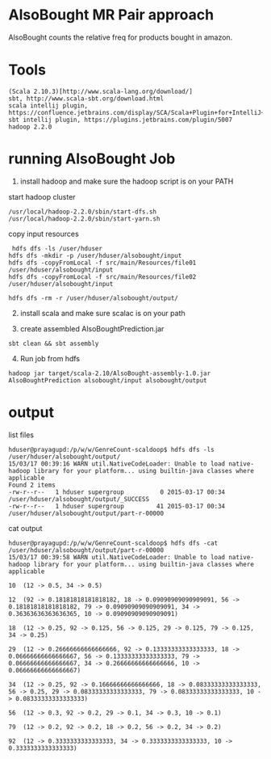 AlsoBought MR Pair approach
============================

AlsoBought counts the relative freq for products bought in amazon.


Tools
=========

```
(Scala 2.10.3)[http://www.scala-lang.org/download/]
sbt, http://www.scala-sbt.org/download.html
scala intellij plugin, https://confluence.jetbrains.com/display/SCA/Scala+Plugin+for+IntelliJ+IDEA
sbt intellij plugin, https://plugins.jetbrains.com/plugin/5007
hadoop 2.2.0
```

running AlsoBought Job
=================================

1. install hadoop and make sure the hadoop script is on your PATH


start hadoop cluster

```
/usr/local/hadoop-2.2.0/sbin/start-dfs.sh
/usr/local/hadoop-2.2.0/sbin/start-yarn.sh
```

copy input resources

```
 hdfs dfs -ls /user/hduser
hdfs dfs -mkdir -p /user/hduser/alsobought/input
hdfs dfs -copyFromLocal -f src/main/Resources/file01 /user/hduser/alsobought/input
hdfs dfs -copyFromLocal -f src/main/Resources/file02 /user/hduser/alsobought/input

hdfs dfs -rm -r /user/hduser/alsobought/output/
```

2. install scala and make sure scalac is on your path

3. create assembled AlsoBoughtPrediction.jar

```
sbt clean && sbt assembly
```

4. Run job from hdfs

```
hadoop jar target/scala-2.10/AlsoBought-assembly-1.0.jar AlsoBoughtPrediction alsobought/input alsobought/output
```

output
==================

list files

```
hduser@prayagupd:/p/w/w/GenreCount-scaldoop$ hdfs dfs -ls /user/hduser/alsobought/output/
15/03/17 00:39:16 WARN util.NativeCodeLoader: Unable to load native-hadoop library for your platform... using builtin-java classes where applicable
Found 2 items
-rw-r--r--   1 hduser supergroup          0 2015-03-17 00:34 /user/hduser/alsobought/output/_SUCCESS
-rw-r--r--   1 hduser supergroup         41 2015-03-17 00:34 /user/hduser/alsobought/output/part-r-00000

```

cat output

 ```
 hduser@prayagupd:/p/w/w/GenreCount-scaldoop$ hdfs dfs -cat /user/hduser/alsobought/output/part-r-00000
 15/03/17 00:39:58 WARN util.NativeCodeLoader: Unable to load native-hadoop library for your platform... using builtin-java classes where applicable

 10  (12 -> 0.5, 34 -> 0.5)

12  (92 -> 0.18181818181818182, 18 -> 0.09090909090909091, 56 -> 0.18181818181818182, 79 -> 0.09090909090909091, 34 -> 0.36363636363636365, 10 -> 0.09090909090909091)

18  (12 -> 0.25, 92 -> 0.125, 56 -> 0.125, 29 -> 0.125, 79 -> 0.125, 34 -> 0.25)

29  (12 -> 0.26666666666666666, 92 -> 0.13333333333333333, 18 -> 0.06666666666666667, 56 -> 0.13333333333333333, 79 -> 0.06666666666666667, 34 -> 0.26666666666666666, 10 -> 0.06666666666666667)

34  (12 -> 0.25, 92 -> 0.16666666666666666, 18 -> 0.08333333333333333, 56 -> 0.25, 29 -> 0.08333333333333333, 79 -> 0.08333333333333333, 10 -> 0.08333333333333333)

56  (12 -> 0.3, 92 -> 0.2, 29 -> 0.1, 34 -> 0.3, 10 -> 0.1)

79  (12 -> 0.2, 92 -> 0.2, 18 -> 0.2, 56 -> 0.2, 34 -> 0.2)

92  (12 -> 0.3333333333333333, 34 -> 0.3333333333333333, 10 -> 0.3333333333333333)
